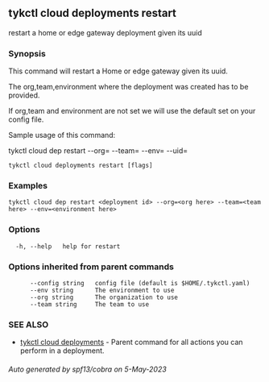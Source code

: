 ## tykctl cloud deployments restart

restart a home or edge gateway deployment given its uuid

### Synopsis


This command will restart a Home or edge gateway given its uuid.

The org,team,environment where the deployment was created has to be provided.

If org,team and environment are not set we will use the default set on your config file. 

Sample usage of this command:

tykctl cloud dep restart --org=<org here> --team=<team here> --env=<environment here> --uid=<deployment id>



```
tykctl cloud deployments restart [flags]
```

### Examples

```
tykctl cloud dep restart <deployment id> --org=<org here> --team=<team here> --env=<environment here> 
```

### Options

```
  -h, --help   help for restart
```

### Options inherited from parent commands

```
      --config string   config file (default is $HOME/.tykctl.yaml)
      --env string      The environment to use
      --org string      The organization to use
      --team string     The team to use
```

### SEE ALSO

* [tykctl cloud deployments](tykctl_cloud_deployments.md)	 - Parent command for all actions you can perform in a deployment.

###### Auto generated by spf13/cobra on 5-May-2023
